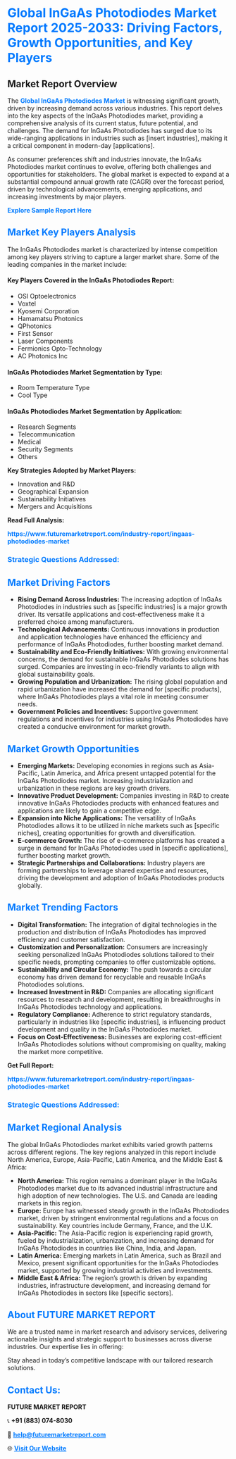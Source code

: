 <h1 style="color: #007BFF;">Global InGaAs Photodiodes Market Report 2025-2033: Driving Factors, Growth Opportunities, and Key Players</h1>

<section id="overview">
<h2>Market Report Overview</h2>
<p>The <a href="https://www.futuremarketreport.com/industry-report/ingaas-photodiodes-market" style="color: #007BFF; text-decoration: none;"><strong>Global InGaAs Photodiodes Market</strong></a> is witnessing significant growth, driven by increasing demand across various industries. This report delves into the key aspects of the InGaAs Photodiodes market, providing a comprehensive analysis of its current status, future potential, and challenges. The demand for InGaAs Photodiodes has surged due to its wide-ranging applications in industries such as [insert industries], making it a critical component in modern-day [applications].</p>
<p>As consumer preferences shift and industries innovate, the InGaAs Photodiodes market continues to evolve, offering both challenges and opportunities for stakeholders. The global market is expected to expand at a substantial compound annual growth rate (CAGR) over the forecast period, driven by technological advancements, emerging applications, and increasing investments by major players.</p>
</section>

<section id="overview">
<p><a href="https://www.futuremarketreport.com/request-sample/reportId=82038" style="color: #007BFF; text-decoration: none;"><strong>Explore Sample Report Here</strong></a></p>
</section>

<section id="key-players">
<h2 style="color: #007BFF;">Market Key Players Analysis</h2>
<p>The InGaAs Photodiodes market is characterized by intense competition among key players striving to capture a larger market share. Some of the leading companies in the market include:</p>
<h4>Key Players Covered in the InGaAs Photodiodes Report:</h4>
<ul><li>OSI Optoelectronics</li><li>Voxtel</li><li>Kyosemi Corporation</li><li>Hamamatsu Photonics</li><li>QPhotonics</li><li>First Sensor</li><li>Laser Components</li><li>Fermionics Opto-Technology</li><li>AC Photonics Inc</li></ul>
<h4>InGaAs Photodiodes Market Segmentation by Type:</h4>
<ul><li>Room Temperature Type</li><li>Cool Type</li></ul>

<h4>InGaAs Photodiodes Market Segmentation by Application:</h4>
<ul><li>Research Segments</li><li>Telecommunication</li><li>Medical</li><li>Security Segments</li><li>Others</li></ul>
<p><strong>Key Strategies Adopted by Market Players:</strong></p>
<ul>
<li>Innovation and R&D</li>
<li>Geographical Expansion</li>
<li>Sustainability Initiatives</li>
<li>Mergers and Acquisitions</li>
</ul>
</section>

<section>
<p><strong>Read Full Analysis: </strong></p><a href="https://www.futuremarketreport.com/industry-report/ingaas-photodiodes-market" style="color: #007BFF; text-decoration: none;"><strong>https://www.futuremarketreport.com/industry-report/ingaas-photodiodes-market</strong></a>
<h3 style="color: #007BFF;">Strategic Questions Addressed:</h3>
</section>

<section id="driving-factors">
<h2 style="color: #007BFF;">Market Driving Factors</h2>
<ul>
<li><strong>Rising Demand Across Industries:</strong> The increasing adoption of InGaAs Photodiodes in industries such as [specific industries] is a major growth driver. Its versatile applications and cost-effectiveness make it a preferred choice among manufacturers.</li>
<li><strong>Technological Advancements:</strong> Continuous innovations in production and application technologies have enhanced the efficiency and performance of InGaAs Photodiodes, further boosting market demand.</li>
<li><strong>Sustainability and Eco-Friendly Initiatives:</strong> With growing environmental concerns, the demand for sustainable InGaAs Photodiodes solutions has surged. Companies are investing in eco-friendly variants to align with global sustainability goals.</li>
<li><strong>Growing Population and Urbanization:</strong> The rising global population and rapid urbanization have increased the demand for [specific products], where InGaAs Photodiodes plays a vital role in meeting consumer needs.</li>
<li><strong>Government Policies and Incentives:</strong> Supportive government regulations and incentives for industries using InGaAs Photodiodes have created a conducive environment for market growth.</li>
</ul>
</section>

<section id="growth-opportunities">
<h2 style="color: #007BFF;">Market Growth Opportunities</h2>
<ul>
<li><strong>Emerging Markets:</strong> Developing economies in regions such as Asia-Pacific, Latin America, and Africa present untapped potential for the InGaAs Photodiodes market. Increasing industrialization and urbanization in these regions are key growth drivers.</li>
<li><strong>Innovative Product Development:</strong> Companies investing in R&D to create innovative InGaAs Photodiodes products with enhanced features and applications are likely to gain a competitive edge.</li>
<li><strong>Expansion into Niche Applications:</strong> The versatility of InGaAs Photodiodes allows it to be utilized in niche markets such as [specific niches], creating opportunities for growth and diversification.</li>
<li><strong>E-commerce Growth:</strong> The rise of e-commerce platforms has created a surge in demand for InGaAs Photodiodes used in [specific applications], further boosting market growth.</li>
<li><strong>Strategic Partnerships and Collaborations:</strong> Industry players are forming partnerships to leverage shared expertise and resources, driving the development and adoption of InGaAs Photodiodes products globally.</li>
</ul>
</section>

<section id="trending-factors">
<h2 style="color: #007BFF;">Market Trending Factors</h2>
<ul>
<li><strong>Digital Transformation:</strong> The integration of digital technologies in the production and distribution of InGaAs Photodiodes has improved efficiency and customer satisfaction.</li>
<li><strong>Customization and Personalization:</strong> Consumers are increasingly seeking personalized InGaAs Photodiodes solutions tailored to their specific needs, prompting companies to offer customizable options.</li>
<li><strong>Sustainability and Circular Economy:</strong> The push towards a circular economy has driven demand for recyclable and reusable InGaAs Photodiodes solutions.</li>
<li><strong>Increased Investment in R&D:</strong> Companies are allocating significant resources to research and development, resulting in breakthroughs in InGaAs Photodiodes technology and applications.</li>
<li><strong>Regulatory Compliance:</strong> Adherence to strict regulatory standards, particularly in industries like [specific industries], is influencing product development and quality in the InGaAs Photodiodes market.</li>
<li><strong>Focus on Cost-Effectiveness:</strong> Businesses are exploring cost-efficient InGaAs Photodiodes solutions without compromising on quality, making the market more competitive.</li>
</ul>
</section>

<section>
<p><strong>Get Full Report: </strong></p><a href="https://www.futuremarketreport.com/industry-report/ingaas-photodiodes-market" style="color: #007BFF; text-decoration: none;"><strong>https://www.futuremarketreport.com/industry-report/ingaas-photodiodes-market</strong></a>
<h3 style="color: #007BFF;">Strategic Questions Addressed:</h3>
</section>


<section id="regional-analysis">
<h2 style="color: #007BFF;">Market Regional Analysis</h2>
<p>The global InGaAs Photodiodes market exhibits varied growth patterns across different regions. The key regions analyzed in this report include North America, Europe, Asia-Pacific, Latin America, and the Middle East & Africa:</p>
<ul>
<li><strong>North America:</strong> This region remains a dominant player in the InGaAs Photodiodes market due to its advanced industrial infrastructure and high adoption of new technologies. The U.S. and Canada are leading markets in this region.</li>
<li><strong>Europe:</strong> Europe has witnessed steady growth in the InGaAs Photodiodes market, driven by stringent environmental regulations and a focus on sustainability. Key countries include Germany, France, and the U.K.</li>
<li><strong>Asia-Pacific:</strong> The Asia-Pacific region is experiencing rapid growth, fueled by industrialization, urbanization, and increasing demand for InGaAs Photodiodes in countries like China, India, and Japan.</li>
<li><strong>Latin America:</strong> Emerging markets in Latin America, such as Brazil and Mexico, present significant opportunities for the InGaAs Photodiodes market, supported by growing industrial activities and investments.</li>
<li><strong>Middle East & Africa:</strong> The region’s growth is driven by expanding industries, infrastructure development, and increasing demand for InGaAs Photodiodes in sectors like [specific sectors].</li>
</ul>
</section>

<footer>
<h2 style="color: #007BFF;">About FUTURE MARKET REPORT</h2>
<p>We are a trusted name in market research and advisory services, delivering actionable insights and strategic support to businesses across diverse industries. Our expertise lies in offering:</p>

<p>Stay ahead in today’s competitive landscape with our tailored research solutions.</p>

<h2 style="color: #007BFF;">Contact Us:</h2>
<p><strong>FUTURE MARKET REPORT</strong></p>
<p>📞 <strong>+91 (883) 074-8030</strong></p>
<p>📧 <strong><a href="mailto:help@futuremarketreport.com" style="color: #007BFF;">help@futuremarketreport.com</a></strong></p>
<p>🌐 <strong><a href="https://www.futuremarketreport.com/" style="color: #007BFF;">Visit Our Website</a></strong></p>
</footer>